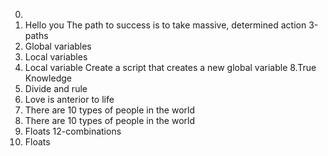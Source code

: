 0. <o>
1. Hello you
The path to success is to take massive, determined action
3-paths
4. Global variables
5. Local variables
6. Local variable
Create a script that creates a new global variable
8.True Knowledge
9. Divide and rule
10. Love is anterior to life
11. There are 10 types of people in the world
11. There are 10 types of people in the world
13. Floats
12-combinations
13. Floats
